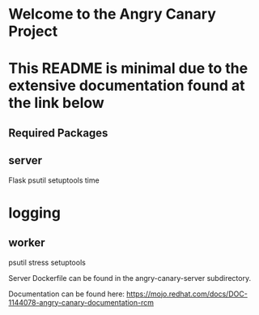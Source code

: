 # Welcome to the Angry Canary Project
# This README is minimal due to the extensive documentation found at the link below


Required Packages
-----------------

server
------
Flask
psutil
setuptools
time
# logging

worker
------
psutil
stress
setuptools


Server Dockerfile can be found in the angry-canary-server subdirectory.

Documentation can be found here: https://mojo.redhat.com/docs/DOC-1144078-angry-canary-documentation-rcm

